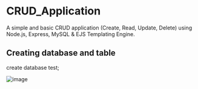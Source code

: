 # CRUD_Application
A simple and basic CRUD application (Create, Read, Update, Delete) using Node.js, Express, MySQL &amp; EJS Templating Engine.
## Creating database and table

create database test;

![image](https://github.com/Karrmanbhatia/CRUD_Application/assets/77549255/4be47394-fa4f-49fe-9bac-23acdbbff5a5)
